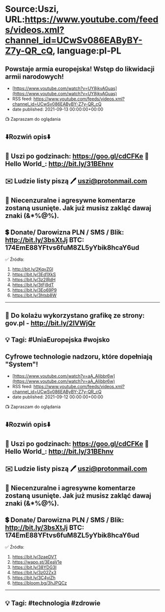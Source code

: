 # Source:Uszi, URL:https://www.youtube.com/feeds/videos.xml?channel_id=UCwSv086EAByBY-Z7y-QR_cQ, language:pl-PL

## Powstaje armia europejska! Wstęp do likwidacji armii narodowych!
 - [https://www.youtube.com/watch?v=UY8jkvAGuas](https://www.youtube.com/watch?v=UY8jkvAGuas)
 - RSS feed: https://www.youtube.com/feeds/videos.xml?channel_id=UCwSv086EAByBY-Z7y-QR_cQ
 - date published: 2021-09-13 00:00:00+00:00

📺 Zapraszam do oglądania

⬇️Rozwiń opis⬇️
------------------------------------------------------------
👀 Uszi po godzinach: https://goo.gl/cdCFKe
👀 Hello World_: http://bit.ly/31BEhnv
------------------------------------------------------------
✉️ Ludzie listy piszą 
🖊️ uszi@protonmail.com
------------------------------------------------------------
👺 Niecenzuralne i agresywne komentarze zostaną usunięte.  Jak już musisz zakląć dawaj znaki (&*%@%).
------------------------------------------------------------
💲 Donate/ Darowizna
PLN / SMS / Blik: http://bit.ly/3bsXtJj
BTC: 174EmE88YFtvs6fuM8ZL5yYbik8hcaY6ud
-------------------------------------------------------------
✅ Źródła:
1. http://bit.ly/2KqvZGl
2. https://bit.ly/3Ed1XkS
3. https://bit.ly/3z2IRdH
4. https://bit.ly/3tFj9dT
5. https://bit.ly/3Eo69P9
6. https://bit.ly/3htsb8W
---------------------------------------------------------------
🎴 Do kolażu wykorzystano grafikę ze strony: 
gov.pl - http://bit.ly/2lVWjQr
---------------------------------------------------------------
💡 Tagi: #UniaEuropejska #wojsko
--------------------------------------------------------------

## Cyfrowe technologie nadzoru, które dopełniają "System"!
 - [https://www.youtube.com/watch?v=aA_AIibbr6w](https://www.youtube.com/watch?v=aA_AIibbr6w)
 - RSS feed: https://www.youtube.com/feeds/videos.xml?channel_id=UCwSv086EAByBY-Z7y-QR_cQ
 - date published: 2021-09-12 00:00:00+00:00

📺 Zapraszam do oglądania

⬇️Rozwiń opis⬇️
------------------------------------------------------------
👀 Uszi po godzinach: https://goo.gl/cdCFKe
👀 Hello World_: http://bit.ly/31BEhnv
------------------------------------------------------------
✉️ Ludzie listy piszą 
🖊️ uszi@protonmail.com
------------------------------------------------------------
👺 Niecenzuralne i agresywne komentarze zostaną usunięte.  Jak już musisz zakląć dawaj znaki (&*%@%).
------------------------------------------------------------
💲 Donate/ Darowizna
PLN / SMS / Blik: http://bit.ly/3bsXtJj
BTC: 174EmE88YFtvs6fuM8ZL5yYbik8hcaY6ud
-------------------------------------------------------------
✅ Źródła:
1. https://bit.ly/3zaeDVT
2. https://wapo.st/3EeaV1e
3. https://bit.ly/38YDG3I
4. https://bit.ly/3z02Zx3
5. https://bit.ly/3C4yiZh
6. https://bloom.bg/3hJPQCz
---------------------------------------------------------------
💡 Tagi: #technologia #zdrowie
--------------------------------------------------------------


